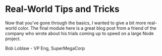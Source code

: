 # Real-World Tips and Tricks

Now that you've gone through the basics, I wanted to give a bit more real-world color.  The final module here is a great blog post from a friend of the company who wrote about his trials coming up to speed on a large Node project.

Bob Loblaw - VP Eng, SuperMegaCorp
